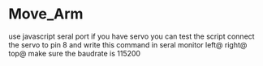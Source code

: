 # Move_Arm
use javascript seral port
if you have servo you can test the script connect the servo to pin 8 and write this command in seral monitor
left@
right@
top@
make sure the baudrate is 115200
